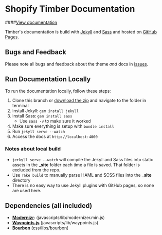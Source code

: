 Shopify Timber Documentation
=====================

####[View documentation](http://www.shopify.com/timber)

Timber's documentation is build with [Jekyll](http://jekyllrb.com/) and [Sass](http://sass-lang.com/) and hosted on [GitHub Pages](http://pages.github.com/).

Bugs and Feedback
--
Please note all bugs and feedback about the theme *and* docs in [issues](https://github.com/Shopify/Timber/issues).

Run Documentation Locally
--
To run the documentation locally, follow these steps:

1. Clone this branch or [download the zip](https://github.com/Shopify/Timber/archive/gh-pages.zip) and navigate to the folder in terminal
2. Install Jekyll: `gem install jekyll`
3. Install Sass: `gem install sass`
    * Use `sass -v` to make sure it worked
4. Make sure everything is setup with `bundle install`
5. Run `jekyll serve --watch`
6. Access the docs at `http://localhost:4000`

### Notes about local build
- `jerkyll serve --watch` will compile the Jekyll and Sass files into static assets in the **_site** folder each time a file is saved. That folder is excluded from the repo.
- Use `rake build` to manually parse HAML and SCSS files into the **_site** directory
- There is no easy way to use Jekyll plugins with GitHub pages, so none are used here.


Dependencies (all included)
--
- **[Modernizr](http://modernizr.com/)**: (javascripts/lib/modernizer.min.js)
- **[Waypoints.js](https://github.com/imakewebthings/jquery-waypoints)** (javascripts/lib/waypoints.js)
- **[Bourbon](http://bourbon.io/)** (css/libs/bourbon)